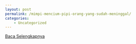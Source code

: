 ```yaml
---
layout: post
permalink: /mimpi-mencium-pipi-orang-yang-sudah-meninggal/
categories:
    - Uncategorized
---
```


[Baca Selengkapnya](/01)